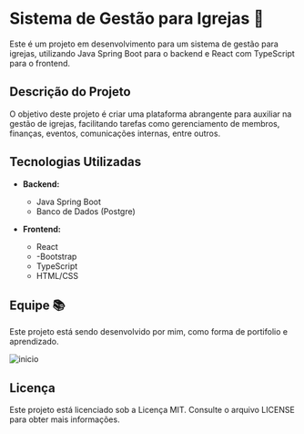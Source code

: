# Sistema de Gestão para Igrejas 💒

Este é um projeto em desenvolvimento para um sistema de gestão para igrejas, utilizando Java Spring Boot para o backend e React com TypeScript para o frontend.

## Descrição do Projeto

O objetivo deste projeto é criar uma plataforma abrangente para auxiliar na gestão de igrejas, facilitando tarefas como gerenciamento de membros, finanças, eventos, comunicações internas, entre outros.

## Tecnologias Utilizadas

- **Backend:**
  - Java Spring Boot
  - Banco de Dados (Postgre)

- **Frontend:**
  - React
  - -Bootstrap
  - TypeScript
  - HTML/CSS 

## Equipe 📚
Este projeto está sendo desenvolvido por mim,  como forma de portifolio e aprendizado.


![inicio](https://github.com/user-attachments/assets/e6b76591-1d8e-480c-ac2d-be76bbcb17e7)


## Licença
Este projeto está licenciado sob a Licença MIT. Consulte o arquivo LICENSE para obter mais informações.

